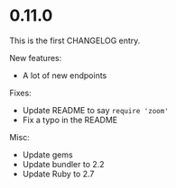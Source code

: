 # 0.11.0

This is the first CHANGELOG entry.

New features:
* A lot of new endpoints

Fixes:
* Update README to say `require 'zoom'`
* Fix a typo in the README

Misc:
* Update gems
* Update bundler to 2.2
* Update Ruby to 2.7
